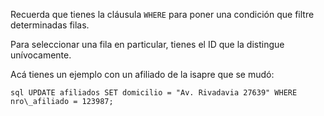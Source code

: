 Recuerda que tienes la cláusula `WHERE` para poner una condición que filtre determinadas filas. 

Para seleccionar una fila en particular, tienes el ID que la distingue unívocamente. 

Acá tienes un ejemplo con un afiliado de la isapre que se mudó:

``` sql UPDATE afiliados SET domicilio = "Av. Rivadavia 27639" WHERE nro\_afiliado = 123987; ```
